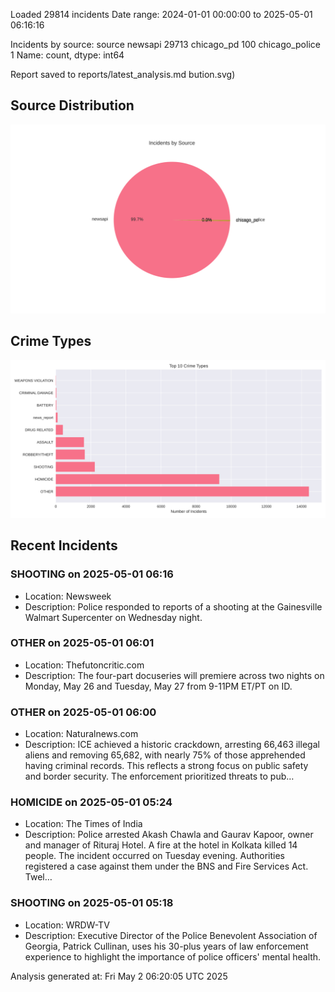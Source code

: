 
Loaded 29814 incidents
Date range: 2024-01-01 00:00:00 to 2025-05-01 06:16:16

Incidents by source:
source
newsapi           29713
chicago_pd          100
chicago_police        1
Name: count, dtype: int64

Report saved to reports/latest_analysis.md
bution.svg)

## Source Distribution
![Source Distribution](images/source_distribution.svg)

## Crime Types
![Crime Types](images/crime_types.svg)

## Recent Incidents

### SHOOTING on 2025-05-01 06:16
- Location: Newsweek
- Description: Police responded to reports of a shooting at the Gainesville Walmart Supercenter on Wednesday night.


### OTHER on 2025-05-01 06:01
- Location: Thefutoncritic.com
- Description: The four-part docuseries will premiere across two nights on Monday, May 26 and Tuesday, May 27 from 9-11PM ET/PT on ID.


### OTHER on 2025-05-01 06:00
- Location: Naturalnews.com
- Description: ICE achieved a historic crackdown, arresting 66,463 illegal aliens and removing 65,682, with nearly 75% of those apprehended having criminal records. This reflects a strong focus on public safety and border security. The enforcement prioritized threats to pub…


### HOMICIDE on 2025-05-01 05:24
- Location: The Times of India
- Description: Police arrested Akash Chawla and Gaurav Kapoor, owner and manager of Rituraj Hotel. A fire at the hotel in Kolkata killed 14 people. The incident occurred on Tuesday evening. Authorities registered a case against them under the BNS and Fire Services Act. Twel…


### SHOOTING on 2025-05-01 05:18
- Location: WRDW-TV
- Description: Executive Director of the Police Benevolent Association of Georgia, Patrick Cullinan, uses his 30-plus years of law enforcement experience to highlight the importance of police officers' mental health.

Analysis generated at: Fri May  2 06:20:05 UTC 2025

